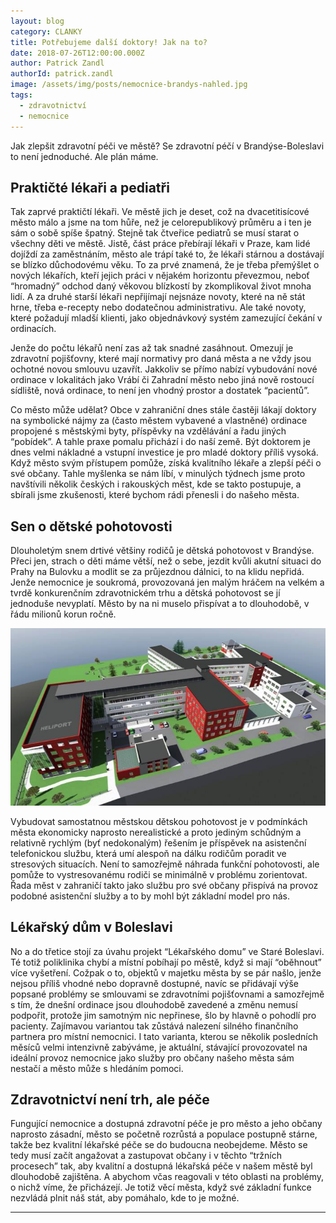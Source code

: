 ```yaml
---
layout: blog
category: CLANKY
title: Potřebujeme další doktory! Jak na to?
date: 2018-07-26T12:00:00.000Z
author: Patrick Zandl
authorId: patrick.zandl
image: /assets/img/posts/nemocnice-brandys-nahled.jpg
tags:
  - zdravotnictví
  - nemocnice
---
```


Jak zlepšit zdravotní péči ve městě? Se zdravotní péčí v Brandýse-Boleslavi to není jednoduché. Ale plán máme.

## Praktičté lékaři a pediatři

Tak zaprvé praktičtí lékaři. Ve městě jich je deset, což na dvacetitisícové město málo a jsme na tom hůře, než je celorepublikový průměru a i ten je sám o sobě spíše špatný. Stejně tak čtveřice pediatrů se musí starat o všechny děti ve městě. Jistě, část práce přebírají lékaři v Praze, kam lidé dojíždí za zaměstnáním, město ale trápí také to, že lékaři stárnou a dostávají se blízko důchodovému věku. To za prvé znamená, že je třeba přemýšlet o nových lékařích, kteří jejich práci v nějakém horizontu převezmou, neboť “hromadný” odchod daný věkovou blízkostí by zkomplikoval život mnoha lidí. A za druhé starší lékaři nepřijímají nejsnáze novoty, které na ně stát hrne, třeba e-recepty nebo dodatečnou administrativu. Ale také novoty, které požadují mladší klienti, jako objednávkový systém zamezující čekání v ordinacích.

Jenže do počtu lékařů není zas až tak snadné zasáhnout. Omezují je zdravotní pojišťovny, které mají normativy pro daná města a ne vždy jsou ochotné novou smlouvu uzavřít. Jakkoliv se přímo nabízí vybudování nové ordinace v lokalitách jako Vrábí či Zahradní město nebo jiná nově rostoucí sídliště, nová ordinace, to není jen vhodný prostor a dostatek “pacientů”.

Co město může udělat? Obce v zahraniční dnes stále častěji lákají doktory na symbolické nájmy za (často městem vybavené a vlastněné) ordinace propojené s městskými byty, příspěvky na vzdělávání a řadu jiných “pobídek”. A tahle praxe pomalu přichází i do naší země. Být doktorem je dnes velmi nákladné a vstupní investice je pro mladé doktory příliš vysoká. Když město svým přístupem pomůže, získá kvalitního lékaře a zlepší péči o své občany. Tahle myšlenka se nám líbí, v minulých týdnech jsme proto navštívili několik českých i rakouských měst, kde se takto postupuje, a sbírali jsme zkušenosti, které bychom rádi přenesli i do našeho města.

## Sen o dětské pohotovosti

Dlouholetým snem drtivé většiny rodičů je dětská pohotovost v Brandýse. Přeci jen, strach o děti máme větší, než o sebe, jezdit kvůli akutní situaci do Prahy na Bulovku a modlit se za průjezdnou dálnici, to na klidu nepřidá. Jenže nemocnice je soukromá, provozovaná jen malým hráčem na velkém a tvrdě konkurenčním zdravotnickém trhu a dětská pohotovost se jí jednoduše nevyplatí. Město by na ni muselo přispívat a to dlouhodobě, v řádu milionů korun ročně.

![Návrh, jak by nemocnice mohla vypadat po rekonstrukci. Plán z roku 2011 se ale dosud nerealizoval.](/assets/img/posts/nemocnice-plan.jpg)


Vybudovat samostatnou městskou dětskou pohotovost je v podmínkách města ekonomicky naprosto nerealistické a proto jediným schůdným a relativně rychlým (byť nedokonalým) řešením je příspěvek na asistenční telefonickou službu, která umí alespoň na dálku rodičům poradit ve stresových situacích. Není to samozřejmě náhrada funkční pohotovosti, ale pomůže to vystresovanému rodiči se minimálně v problému zorientovat. Řada měst v zahraničí takto jako službu pro své občany přispívá na provoz podobné asistenční služby a to by mohl být základní model pro nás.

## Lékařský dům v Boleslavi

No a do třetice stojí za úvahu projekt “Lékařského domu” ve Staré Boleslavi. Té totiž poliklinika chybí a místní pobíhají po městě, když si mají “oběhnout” více vyšetření. Cožpak o to, objektů v majetku města by se pár našlo, jenže nejsou příliš vhodné nebo dopravně dostupné, navíc se přidávají výše popsané problémy se smlouvami se zdravotními pojišťovnami a samozřejmě s tím, že dnešní ordinace jsou dlouhodobě zavedené a změnu nemusí podpořit, protože jim samotným nic nepřinese, šlo by hlavně o pohodlí pro pacienty. Zajímavou variantou tak zůstává nalezení silného finančního partnera pro místní nemocnici. I tato varianta, kterou se několik posledních měsíců velmi intenzivně zabýváme, je aktuální, stávající provozovatel na ideální provoz nemocnice jako služby pro občany našeho města sám nestačí a město může s hledáním pomoci.

## Zdravotnictví není trh, ale péče

Fungující nemocnice a dostupná zdravotní péče je pro město a jeho občany naprosto zásadní, město se početně rozrůstá a populace postupně stárne, takže bez kvalitní lékařské péče se do budoucna neobejdeme. Město se tedy musí začít angažovat a zastupovat občany i v těchto “tržních procesech” tak, aby kvalitní a dostupná lékařská péče v našem městě byl dlouhodobě zajištěna. A abychom včas reagovali v této oblasti na problémy, o nichž víme, že přicházejí. Je totiž věcí města, když své základní funkce nezvládá plnit náš stát, aby pomáhalo, kde to je možné.


- - -
